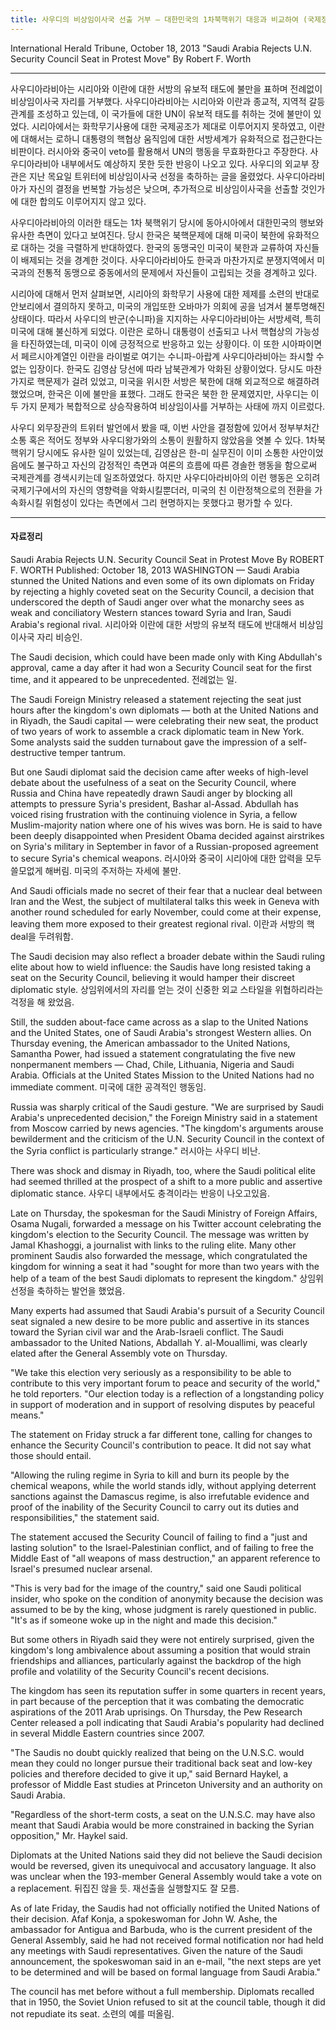 ```yaml
---
title: 사우디의 비상임이사국 선출 거부 – 대한민국의 1차북핵위기 대응과 비교하여 (국제정치학 뉴스과제 06)
---
```


International Herald Tribune, October 18, 2013
"Saudi Arabia Rejects U.N. Security Council Seat in Protest Move" By Robert F. Worth

---

사우디아라비아는 시리아와 이란에 대한 서방의 유보적 태도에 불만을 표하며 전례없이 비상임이사국 자리를 거부했다. 사우디아라비아는 시리아와 이란과 종교적, 지역적 갈등관계를 조성하고 있는데, 이 국가들에 대한 UN이 유보적 태도를 취하는 것에 불만이 있었다. 시리아에서는 화학무기사용에 대한 국제공조가 제대로 이루어지지 못하였고, 이란에 대해서는 로하니 대통령의 핵협상 움직임에 대한 서방세계가 유화적으로 접근한다는 비판이다. 러시아와 중국이 veto를 활용해서 UN의 행동을 무효화한다고 주장한다. 사우디아라비아 내부에서도 예상하지 못한 듯한 반응이 나오고 있다. 사우디의 외교부 장관은 지난 목요일 트위터에 비상임이사국 선정을 축하하는 글을 올렸었다. 사우디아라비아가 자신의 결정을 번복할 가능성은 낮으며, 추가적으로 비상임이사국을 선출할 것인가에 대한 합의도 이루어지지 않고 있다.

사우디아라비아의 이러한 태도는 1차 북핵위기 당시에 동아시아에서 대한민국의 행보와 유사한 측면이 있다고 보여진다. 당시 한국은 북핵문제에 대해 미국이 북한에 유화적으로 대하는 것을 극렬하게 반대하였다. 한국의 동맹국인 미국이 북한과 교류하여 자신들이 배제되는 것을 경계한 것이다. 사우디아라비아도 한국과 마찬가지로 분쟁지역에서 미국과의 전통적 동맹으로 중동에서의 문제에서 자신들이 고립되는 것을 경계하고 있다.

시리아에 대해서 먼저 살펴보면, 시리아의 화학무기 사용에 대한 제제를 소련의 반대로 안보리에서 결의하지 못하고, 미국의 개입또한 오바마가 의회에 공을 넘겨서 불투명해진 상태이다. 따라서 사우디의 반군(수니파)을 지지하는 사우디아라비아는 서방세력, 특히 미국에 대해 불신하게 되었다. 이란은 로하니 대통령이 선출되고 나서 핵협상의 가능성을 타진하였는데, 미국이 이에 긍정적으로 반응하고 있는 상황이다. 이 또한 시아파이면서 페르시아계열인 이란을 라이벌로 여기는 수니파-아랍계 사우디아라비아는 좌시할 수 없는 입장이다. 한국도 김영삼 당선에 따라 남북관계가 악화된 상황이었다. 당시도 마찬가지로 핵문제가 걸려 있었고, 미국을 위시한 서방은 북한에 대해 외교적으로 해결하려 했었으며, 한국은 이에 불만을 표했다. 그래도 한국은 북한 한 문제였지만, 사우디는 이 두 가지 문제가 복합적으로 상승작용하여 비상임이사를 거부하는 사태에 까지 이르렀다.

사우디 외무장관의 트위터 발언에서 봤을 때, 이번 사안을 결정함에 있어서 정부부처간 소통 혹은 적어도 정부와 사우디왕가와의 소통이 원활하지 않았음을 엿볼 수 있다. 1차북핵위기 당시에도 유사한 일이 있었는데, 김영삼은 한-미 실무진이 이미 소통한 사안이었음에도 불구하고 자신의 감정적인 측면과 여론의 흐름에 따른 경솔한 행동을 함으로써 국제관계를 경색시키는데 일조하였었다. 하지만 사우디아라비아의 이런 행동은 오히려 국제기구에서의 자신의 영향력을 악화시킬뿐더러, 미국의 친 이란정책으로의 전환을 가속화시킬 위험성이 있다는 측면에서 그리 현명하지는 못했다고 평가할 수 있다.

---

#### 자료정리

Saudi Arabia Rejects U.N. Security Council Seat in Protest Move
By ROBERT F. WORTH
Published: October 18, 2013
WASHINGTON — Saudi Arabia stunned the United Nations and even some of its own diplomats on Friday by rejecting a highly coveted seat on the Security Council, a decision that underscored the depth of Saudi anger over what the monarchy sees as weak and conciliatory Western stances toward Syria and Iran, Saudi Arabia's regional rival. 시리아와 이란에 대한 서방의 유보적 태도에 반대해서 비상임이사국 자리 비승인.

The Saudi decision, which could have been made only with King Abdullah's approval, came a day after it had won a Security Council seat for the first time, and it appeared to be unprecedented. 전례없는 일.

The Saudi Foreign Ministry released a statement rejecting the seat just hours after the kingdom's own diplomats — both at the United Nations and in Riyadh, the Saudi capital — were celebrating their new seat, the product of two years of work to assemble a crack diplomatic team in New York. Some analysts said the sudden turnabout gave the impression of a self-destructive temper tantrum.

But one Saudi diplomat said the decision came after weeks of high-level debate about the usefulness of a seat on the Security Council, where Russia and China have repeatedly drawn Saudi anger by blocking all attempts to pressure Syria's president, Bashar al-Assad. Abdullah has voiced rising frustration with the continuing violence in Syria, a fellow Muslim-majority nation where one of his wives was born. He is said to have been deeply disappointed when President Obama decided against airstrikes on Syria's military in September in favor of a Russian-proposed agreement to secure Syria's chemical weapons. 러시아와 중국이 시리아에 대한 압력을 모두 쓸모없게 해버림. 미국의 주저하는 자세에 불만.

And Saudi officials made no secret of their fear that a nuclear deal between Iran and the West, the subject of multilateral talks this week in Geneva with another round scheduled for early November, could come at their expense, leaving them more exposed to their greatest regional rival. 이란과 서방의 핵deal을 두려워함.

The Saudi decision may also reflect a broader debate within the Saudi ruling elite about how to wield influence: the Saudis have long resisted taking a seat on the Security Council, believing it would hamper their discreet diplomatic style. 상임위에서의 자리를 얻는 것이 신중한 외교 스타일을 위협하리라는 걱정을 해 왔었음.

Still, the sudden about-face came across as a slap to the United Nations and the United States, one of Saudi Arabia's strongest Western allies. On Thursday evening, the American ambassador to the United Nations, Samantha Power, had issued a statement congratulating the five new nonpermanent members — Chad, Chile, Lithuania, Nigeria and Saudi Arabia. Officials at the United States Mission to the United Nations had no immediate comment. 미국에 대한 공격적인 행동임.

Russia was sharply critical of the Saudi gesture. "We are surprised by Saudi Arabia's unprecedented decision," the Foreign Ministry said in a statement from Moscow carried by news agencies. "The kingdom's arguments arouse bewilderment and the criticism of the U.N. Security Council in the context of the Syria conflict is particularly strange." 러시아는 사우디 비난.

There was shock and dismay in Riyadh, too, where the Saudi political elite had seemed thrilled at the prospect of a shift to a more public and assertive diplomatic stance. 사우디 내부에서도 충격이라는 반응이 나오고있음.

Late on Thursday, the spokesman for the Saudi Ministry of Foreign Affairs, Osama Nugali, forwarded a message on his Twitter account celebrating the kingdom's election to the Security Council. The message was written by Jamal Khashoggi, a journalist with links to the ruling elite. Many other prominent Saudis also forwarded the message, which congratulated the kingdom for winning a seat it had "sought for more than two years with the help of a team of the best Saudi diplomats to represent the kingdom." 상임위 선정을 축하하는 발언을 했었음.

Many experts had assumed that Saudi Arabia's pursuit of a Security Council seat signaled a new desire to be more public and assertive in its stances toward the Syrian civil war and the Arab-Israeli conflict. The Saudi ambassador to the United Nations, Abdallah Y. al-Mouallimi, was clearly elated after the General Assembly vote on Thursday.

"We take this election very seriously as a responsibility to be able to contribute to this very important forum to peace and security of the world," he told reporters. "Our election today is a reflection of a longstanding policy in support of moderation and in support of resolving disputes by peaceful means."

The statement on Friday struck a far different tone, calling for changes to enhance the Security Council's contribution to peace. It did not say what those should entail.

"Allowing the ruling regime in Syria to kill and burn its people by the chemical weapons, while the world stands idly, without applying deterrent sanctions against the Damascus regime, is also irrefutable evidence and proof of the inability of the Security Council to carry out its duties and responsibilities," the statement said.

The statement accused the Security Council of failing to find a "just and lasting solution" to the Israel-Palestinian conflict, and of failing to free the Middle East of "all weapons of mass destruction," an apparent reference to Israel's presumed nuclear arsenal.

"This is very bad for the image of the country," said one Saudi political insider, who spoke on the condition of anonymity because the decision was assumed to be by the king, whose judgment is rarely questioned in public. "It's as if someone woke up in the night and made this decision."

But some others in Riyadh said they were not entirely surprised, given the kingdom's long ambivalence about assuming a position that would strain friendships and alliances, particularly against the backdrop of the high profile and volatility of the Security Council's recent decisions.

The kingdom has seen its reputation suffer in some quarters in recent years, in part because of the perception that it was combating the democratic aspirations of the 2011 Arab uprisings. On Thursday, the Pew Research Center released a poll indicating that Saudi Arabia's popularity had declined in several Middle Eastern countries since 2007.

"The Saudis no doubt quickly realized that being on the U.N.S.C. would mean they could no longer pursue their traditional back seat and low-key policies and therefore decided to give it up," said Bernard Haykel, a professor of Middle East studies at Princeton University and an authority on Saudi Arabia.

"Regardless of the short-term costs, a seat on the U.N.S.C. may have also meant that Saudi Arabia would be more constrained in backing the Syrian opposition," Mr. Haykel said.

Diplomats at the United Nations said they did not believe the Saudi decision would be reversed, given its unequivocal and accusatory language. It also was unclear when the 193-member General Assembly would take a vote on a replacement. 뒤집진 않을 듯. 재선출을 실행할지도 잘 모름.

As of late Friday, the Saudis had not officially notified the United Nations of their decision. Afaf Konja, a spokeswoman for John W. Ashe, the ambassador for Antigua and Barbuda, who is the current president of the General Assembly, said he had not received formal notification nor had held any meetings with Saudi representatives. Given the nature of the Saudi announcement, the spokeswoman said in an e-mail, "the next steps are yet to be determined and will be based on formal language from Saudi Arabia."

The council has met before without a full membership. Diplomats recalled that in 1950, the Soviet Union refused to sit at the council table, though it did not repudiate its seat. 소련의 예를 떠올림.
